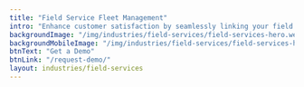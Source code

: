 ```yaml
---
title: "Field Service Fleet Management"
intro: "Enhance customer satisfaction by seamlessly linking your field service vehicles, assignments, workforce, and clients for a superior service experience."
backgroundImage: "/img/industries/field-services/field-services-hero.webp"
backgroundMobileImage: "/img/industries/field-services/field-services-hero.webp"
btnText: "Get a Demo"
btnLink: "/request-demo/"
layout: industries/field-services
---
```

